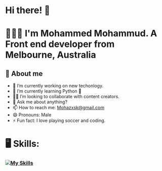 # Hi there!  👋
# 🧑🏽‍💻 I'm Mohammed Mohammud.  A Front end developer from Melbourne, Australia

## 🚀 About me
- 🔭 I’m currently working on new techonlogy.
- 🌱 I’m currently learning Python :snake: 
- 🤝🏽 I’m looking to collaborate with content creators.
- 💬 Ask me about anything?
- 📫 How to reach me: Mohazxsk@gmail.com 
- 😄 Pronouns: Male 
- ⚡ Fun fact: I love playing soccer and coding.

# 🖥️ Skills: 
### [![My Skills](https://skillicons.dev/icons?i=js,html,css,react,tailwind,nodejs,sass)](https://skillicons.dev)


<!--
**Mohaz24/Mohaz24** is a ✨ _special_ ✨ repository because its `README.md` (this file) appears on your GitHub profile.


